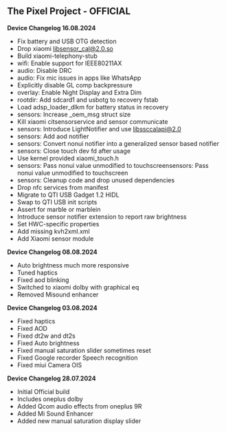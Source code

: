 ## The Pixel Project - OFFICIAL

**Device Changelog 16.08.2024**

- Fix battery and USB OTG detection
- Drop xiaomi libsensor_cal@2.0.so
- Build xiaomi-telephony-stub
- wifi: Enable support for IEEE80211AX
- audio: Disable DRC
- audio: Fix mic issues in apps like WhatsApp
- Explicitly disable GL comp backpressure
- overlay: Enable Night Display and Extra Dim
- rootdir: Add sdcard1 and usbotg to recovery fstab
- Load adsp_loader_dlkm for battery status in recovery
- sensors: Increase _oem_msg struct size
- Kill xiaomi citsensorservice and sensor communicate
- sensors: Introduce LightNotifier and use libssccalapi@2.0
- sensors: Add aod notifier
- sensors: Convert nonui notifier into a generalized sensor based notifier
- sensors: Close touch dev fd after usage
- Use kernel provided xiaomi_touch.h
- sensors: Pass nonui value unmodified to touchscreensensors: Pass nonui value unmodified to touchscreen
- sensors: Cleanup code and drop unused dependencies
- Drop nfc services from manifest
- Migrate to QTI USB Gadget 1.2 HIDL
- Swap to QTI USB init scripts
- Assert for marble or marblein
- Introduce sensor notifier extension to report raw brightness
- Set HWC-specific properties
- Add missing kvh2xml.xml
- Add Xiaomi sensor module

**Device Changelog 08.08.2024**

- Auto brightness much more responsive
- Tuned haptics
- Fixed aod blinking
- Switched to xiaomi dolby with graphical eq
- Removed Misound enhancer

**Device Changelog 03.08.2024**

- Fixed haptics
- Fixed AOD
- Fixed dt2w and dt2s
- Fixed Auto brightness
- Fixed manual saturation slider sometimes reset
- Fixed Google recorder Speech recognition
- Fixed miui Camera OIS

**Device Changelog 28.07.2024**

- Initial Official build
- Includes oneplus dolby
- Added Qcom audio effects from oneplus 9R
- Added Mi Sound Enhancer
- Added new manual saturation display slider
